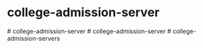 # college-admission-server
#   c o l l e g e - a d m i s s i o n - s e r v e r  
 #   c o l l e g e - a d m i s s i o n - s e r v e r  
 #   c o l l e g e - a d m i s s i o n - s e r v e r s  
 